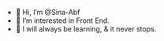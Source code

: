 - 👋 Hi, I’m @Sina-Abf
- 👀 I’m interested in Front End.
- 🌱 I will always be learning, & it never stops.

<!---
